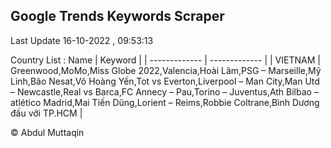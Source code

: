 

## Google Trends Keywords Scraper 
 
Last Update 16-10-2022 , 09:53:13

Country List :
 Name  | Keyword |
| ------------- | ------------- |
| VIETNAM | Greenwood,MoMo,Miss Globe 2022,Valencia,Hoài Lâm,PSG – Marseille,Mỹ Linh,Bão Nesat,Võ Hoàng Yến,Tot vs Everton,Liverpool – Man City,Man Utd – Newcastle,Real vs Barca,FC Annecy – Pau,Torino – Juventus,Ath Bilbao – atlético Madrid,Mai Tiến Dũng,Lorient – Reims,Robbie Coltrane,Bình Dương đấu với TP.HCM |



© Abdul Muttaqin 
